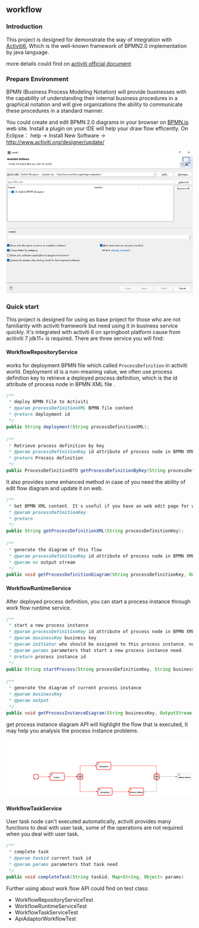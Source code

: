 ## workflow
### Introduction
This project is designed for demonstrate the way of integration with [Activiti6](https://www.activiti.org/), Which is the well-known framework of BPMN2.0 implementation by java language.

more details could find  on [activiti official document](https://www.activiti.org/userguide/#_introduction)

### Prepare Environment

BPMN (Business Process Modeling Notation) will provide businesses with the capability of understanding their internal business procedures in a graphical notation and will give organizations the ability to communicate these procedures in a standard manner. 

You could create and edit BPMN 2.0 diagrams in your browser on [BPMN.io](https://demo.bpmn.io/) web site.  Install a plugin on your IDE will help your draw flow efficently. On Eclipse： help -> Install New Software -> http://www.activiti.org/designer/update/

![1](readme_img/1.png)

### Quick start

This project is designed for using as base project for those who are not familiarity with activiti framework but need using it in business service quickly.  It's integrated with activiti 6 on springboot platform cause from acitiviti 7 jdk11+ is required. There are three service you will find: 

#### WorkflowRepositoryService

works for deployment BPMN file which called `ProcessDefinition` in activiti world.  Deployment id is a non-meaning value, we often use process definition key  to retrieve a deployed process definition, which is the id attribute of process node in BPMN XML file .

```java
/**
 * deploy BPMN File to Activiti
 * @param processDefinitionXML BPMN file content
 * @return deployment id
 */
public String deployment(String processDefinitionXML);

/**
 * Retrieve process definition by key 
 * @param processDefinitionKey id attribute of process node in BPMN XML file 
 * @return Process definition
 */
public ProcessDefinitionDTO getProcessDefinitionByKey(String processDefinitionKey);
```

It also provides some enhanced method in case of you need the ability of edit flow diagram and update it on web.

```java
/**
 * Get BPMN XML content, It's useful if you have an web edit page for workflow editing.
 * @param processDefinitionKey
 * @return
 */
public String getProcessDefinitionXML(String processDefinitionKey);

/**
 * generate the diagram of this flow
 * @param processDefinitionKey id attribute of process node in BPMN XML file 
 * @param os output stream
 */
public void getProcessDefinitionDiagram(String processDefinitionKey, OutputStream os);
```

#### WorkflowRuntimeService

After deployed process definition, you can start a process instance through work flow runtime service.

```java
/**
 * start a new process instance
 * @param processDefinitionKey id attribute of process node in BPMN XML file 
 * @param businessKey business key
 * @param initiator who should be assigned to this process instance, null if no one.
 * @param params parameters that start a new process instance need.
 * @return process instance id
 */
public String startProcess(String processDefinitionKey, String businessKey, String initiator, Map<String, Object> params);

/**
 * generate the diagram of current process instance
 * @param businessKey
 * @param output
 */
public void getProcessInstanceDiagram(String businessKey, OutputStream output);
```

get process instance diagram API will highlight the flow that is executed, It may help you  analysis the process instance problems.

![2](readme_img/2.png)

#### WorkflowTaskService

User task node can't executed automatically, activiti provides many functions to deal with user task, some of the operations are not required when you deal with user task.

```java
/**
 * complete task
 * @param taskid current task id
 * @param params parameters that task need
 */
public void completeTask(String taskid, Map<String, Object> params)
```

Further using about work flow API could find on test class:

- WorkflowRepositoryServiceTest
- WorkflowRuntimeServiceTest
- WorkflowTaskServiceTest
- ApiAdaptorWorkflowTest
